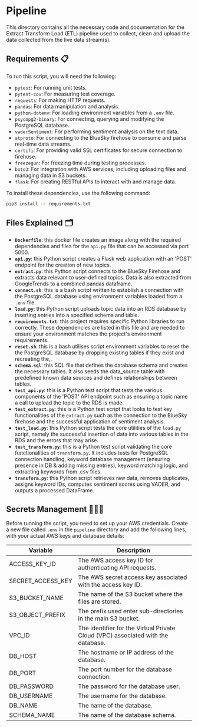 # Pipeline

This directory contains all the necessary code and documentation for the Extract Transform Load (ETL) pipeline used to collect, clean and upload the data collected from the live data stream(s).

## Requirements 📋

To run this script, you will need the following:
- `pytest`: For running unit tests.
- `pytest-cov`: For measuring test coverage.
- `requests`: For making HTTP requests.
- `pandas`: For data manipulation and analysis.
- `python-dotenv`: For loading environment variables from a `.env` file.
- `psycopg2-binary`: For connecting, querying and modifying the PostgreSQL database.
- `vaderSentiment`: For performing sentiment analysis on the text data.
- `atproto`: For connecting to the BlueSky firehose to consume and parse real-time data streams.
- `certifi`: For providing valid SSL certificates for secure connection to firehose.
- `freezegun`: For freezing time during testing processes.
- `boto3`: For integration with AWS services, including uploading files and managing data in S3 buckets.
- `flask`: For creating RESTful APIs to interact with and manage data.


To install these dependencies, use the following command:

```zsh
pip3 install -r requirements.txt
```

## Files Explained 🗂️
- **`Dockerfile`**: this docker file creates an image along with the required dependencies and files for the `api.py` file that can be accessed via port 5000.
- **`api.py`**: this Python script creates a Flask web application with an 'POST' endpoint for the creation of new topics.
- **`extract.py`**: this Python script connects to the BlueSky Firehose and extracts data relevant to user-defined topics. Data is also extracted from GoogleTrends to a combined pandas dataframe. 
- **`connect.sh`**: this is a bash script written to establish a connection with the PostgreSQL database using environment variables loaded from a `.env` file.
- **`load.py`**: this Python script uploads topic data into an RDS database by inserting entries into a specified schema and table.
- **`requirements.txt`**: this project requires specific Python libraries to run correctly. These dependencies are listed in this file and are needed to ensure your environment matches the project's environment requirements.
- **`reset.sh`**: this is a bash utilises script environment variables to reset the the PostgreSQL database by dropping existing tables if they exist and recreating the,.
- **`schema.sql`**: this SQL file that defines the database schema and creates the necessary tables. It also seeds the data_source table with predefined known data sources and defines relationships between tables.
- **`test_api.py`**: this is a Python test script that tests the various components of the 'POST' API endpoint such as ensuring a topic name a call to upload the topic to the RDS is made.
- **`test_extract.py`**: this is a Python test script that looks to test key functionalities of the `extract.py` such as the connection to the BlueSky firehose and the successful application of sentiment analysis.
- **`test_load.py`**: this Python script tests the core utilities of the `load.py` script, namely the successful insertion of data into various tables in the RDS and the errors that may arise.
- **`test_transform.py`**: this is a Python test script validating the core functionalities of `transform.py`. It includes tests for PostgreSQL connection handling, keyword database management (ensuring presence in DB & adding missing entries), keyword matching logic, and extracting keywords from .csv files. 
- **`transform.py`**: this Python script retrieves raw data, removes duplicates, assigns keyword IDs, computes sentiment scores using VADER, and outputs a processed DataFrame.

## Secrets Management 🕵🏽‍♂️
Before running the script, you need to set up your AWS credentials. Create a new file called `.env` in the `pipeline` directory and add the following lines, with your actual AWS keys and database details:

| Variable         | Description                                      |
|------------------|--------------------------------------------------|
| ACCESS_KEY_ID    | The AWS access key ID for authenticating API requests. |
| SECRET_ACCESS_KEY          | The AWS secret access key associated with the access key ID.  |
| S3_BUCKET_NAME      | The name of the S3 bucket where the files are stored.          |
| S3_OBJECT_PREFIX          | 	The prefix used enter sub-directories in the main S3 bucket.                 |
| VPC_ID           | The identifier for the Virtual Private Cloud (VPC) associated with the database. |
| DB_HOST          | The hostname or IP address of the database.      |
| DB_PORT          | The port number for the database connection.     |
| DB_PASSWORD      | The password for the database user.              |
| DB_USERNAME      | The username for the database.                   |
| DB_NAME          | The name of the database.                        |
| SCHEMA_NAME      | The name of the database schema.                 |

